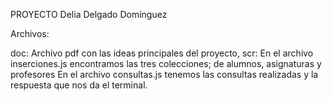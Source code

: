 PROYECTO Delia Delgado Domínguez

Archivos: 

doc:
Archivo pdf con las ideas principales del proyecto,
scr:
En el archivo inserciones.js encontramos las tres colecciones; de alumnos, asignaturas y profesores 
En el archivo consultas.js tenemos las consultas realizadas y  la respuesta que nos da el terminal.
 
